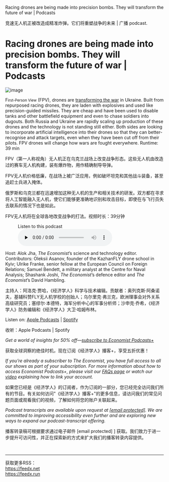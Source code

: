 Racing drones are being made into precision bombs. They will transform the future of war | Podcasts

竞速无人机正被改造成精准炸弹。它们将重塑战争的未来 | 广播 podcast.


# Racing drones are being made into precision bombs. They will transform the future of war | Podcasts

![image](https://images.weserv.nl/?url=www.economist.com/img/b/1280/720/90/media-assets/image/20240210_PDP508.jpg)

<div></div><p><span>F</span><small>irst-Person View</small> (FPV), drones are <a href="https://www.economist.com/interactive/science-and-technology/2024/02/05/cheap-racing-drones-offer-precision-warfare-at-scale">transforming the war</a> in Ukraine. Built from repurposed racing drones, they are laden with explosives and used like precision-guided missiles. They are cheap and have been used to disable tanks and other battlefield equipment and even to chase soldiers into dugouts. Both Russia and Ukraine are rapidly scaling up production of these drones and the technology is not standing still either. Both sides are looking to incorporate artificial intelligence into their drones so that they can better-recognise and attack targets, even when they have been cut off from their pilots. FPV drones will change how wars are fought everywhere. Runtime: 39 min</p>

FPV（第一人称视角）无人机正在乌克兰战场上改变战争形态。这些无人机由改造过的赛车无人机构建，装有爆炸物，用作精确制导导弹。

FPV无人机价格低廉，在战场上被广泛应用，例如破坏坦克和其他战斗装备，甚至追赶士兵进入掩体。

俄罗斯和乌克兰都在迅速增加这种无人机的生产和相关技术的研发。双方都在寻求将人工智能融入无人机，使它们能够更准确地识别和攻击目标，即使在与飞行员失去联系的情况下也是如此。

FPV无人机将在全球各地改变战争的打法。视频时长：39分钟


<div><figure><div><figcaption>Listen to this podcast</figcaption> </div><audio controls="" id="audio-player" preload="none" src="https://sphinx.acast.com/p/acast/s/theeconomistbabbage/e/65c3bfae5ec3d10016f29367/media.mp3?tk=eyJ1aWQiOiJ0b20iLCJ0ayI6ImpwNDdzenVqIiwiYWRzIjpmYWxzZSwic3BvbnMiOmZhbHNlLCJzdGF0dXMiOiJwcml2YXRlIn0=&amp;sig=I6CwoxnZKrIEutVVuVF2pkXkrY-096ce37H2jjMagYI" title="Babbage"><p>Your browser does not support the &lt;audio&gt; element.</p></audio><div><div></div></div></figure></div><p>Host: Alok Jha, <i>The Economist</i>’s science and technology editor. Contributors: Oleksii Asanov, founder of the KazhanFLY drone school in Kyiv; Ulrike Franke, senior fellow at the European Council on Foreign Relations; Samuel Bendett, a military analyst at the Centre for Naval Analysis; Shashank Joshi, <i>The Economist</i>’s defence editor and <i>The Economist</i>’s David Hambling.</p>

主持人：阿洛克·贾哈，《经济学人》科学与技术编辑。贡献者：奥列克斯·阿桑诺夫，基辅科赞FLY无人机学校的创始人；乌尔里克·弗兰克，欧洲理事会对外关系高级研究员；塞缪尔·本德特，海军分析中心的军事分析师；沙申克·乔希，《经济学人》防务编辑和《经济学人》大卫·哈姆布林。


<p>Listen on: <a href="https://www.economist.comhttps://podcasts.apple.com/us/podcast/babbage-from-the-economist/id508376907">Apple Podcasts</a> | <a href="https://www.economist.comhttps://open.spotify.com/show/0BCUrdrOb3tvfIwazeLBUH?si=nJxIwIpZSp6Yfx6ObmnfhA&amp;dl_branch=1&amp;nd=1">Spotify</a></p>

收听：Apple Podcasts | Spotify


<p><i>Get a world of insights for 50% off—<a href="https://www.economist.comhttps://subscribenow.economist.com/podcasts-plus">subscribe to Economist Podcasts+</a></i></p>

获取全球洞察的绝佳时机，现在订阅《经济学人》播客+，享受五折优惠！


<p><i>If you’re already a subscriber to The Economist, you have full access to all our shows as part of your subscription. For more information about how to access Economist Podcasts+, please visit our <a href="https://www.economist.comhttps://myaccount.economist.com/s/article/What-is-Economist-Podcasts">FAQs page</a> or watch our <a href="https://www.economist.comhttps://www.youtube.com/watch?v=48TlDbL-4vU">video</a> explaining how to link your account.</i></p>

如果您已经是《经济学人》的订阅者，作为订阅的一部分，您已经完全访问我们所有的节目。有关如何访问"《经济学人》播客+"的更多信息，请访问我们的常见问题页面或观看我们的视频，了解如何将您的账户关联起来。


<p><i>Podcast transcripts are available upon request at <a href="https://www.economist.com/cdn-cgi/l/email-protection#e4948b808785979097a481878b8a8b898d9790ca878b89"><span>[email protected]</span></a>. We are committed to improving accessibility even further and are exploring new ways to expand our podcast-transcript offering.</i></p>

播客转录稿可根据要求通过电子邮件 [email protected] ] 获取。我们致力于进一步提升可访问性，并正在探索新的方式来扩大我们的播客转录内容提供。


<br/><hr/><div>获取更多RSS：<br/><a href="https://feedx.net" style="color: orange;" target="_blank">https://feedx.net</a> <br/><a href="https://feedx.run" style="color: orange;" target="_blank">https://feedx.run</a><br/></div>

